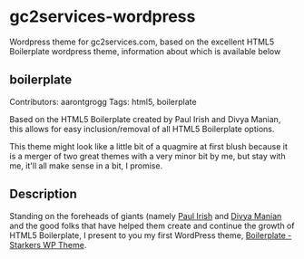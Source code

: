 # gc2services-wordpress #
Wordpress theme for gc2services.com, based on the excellent HTML5 Boilerplate wordpress theme, information about which is available below
## boilerplate ##
Contributors: aarontgrogg
Tags: html5, boilerplate

Based on the HTML5 Boilerplate created by Paul Irish and Divya Manian,
this allows for easy inclusion/removal of all HTML5 Boilerplate options.

This theme might look like a little bit of a quagmire at first blush because
it is a merger of two great themes with a very minor bit by me, but stay
with me, it'll all make sense in a bit, I promise.

## Description ##

Standing on the foreheads of giants (namely [Paul Irish](http://paulirish.com/)
and [Divya Manian](http://nimbupani.com/) and the good folks that have helped
them create and continue the growth of HTML5 Boilerplate, I present to you my
first WordPress theme, [Boilerplate - Starkers WP Theme](http://aarontgrogg.com/boilerplate/).




